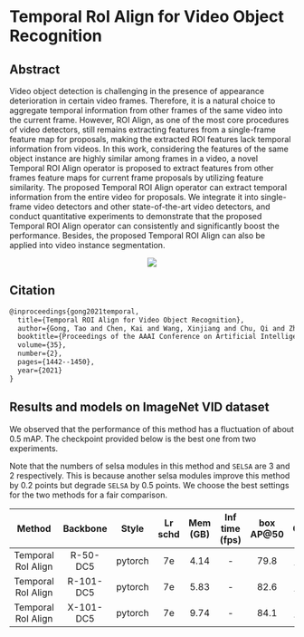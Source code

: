 # Temporal RoI Align for Video Object Recognition

## Abstract

<!-- [ABSTRACT] -->

Video object detection is challenging in the presence of appearance deterioration in certain video frames. Therefore, it is a natural choice to aggregate temporal information from other frames of the same video into the current frame. However, ROI Align, as one of the most core procedures of video detectors, still remains extracting features from a single-frame feature map for proposals, making the extracted ROI features lack temporal information from videos. In this work, considering the features of the same object instance are highly similar among frames in a video, a novel Temporal ROI Align operator is proposed to extract features from other frames feature maps for current frame proposals by utilizing feature similarity. The proposed Temporal ROI Align operator can extract temporal information from the entire video for proposals. We integrate it into single-frame video detectors and other state-of-the-art video detectors, and conduct quantitative experiments to demonstrate that the proposed Temporal ROI Align operator can consistently and significantly boost the performance. Besides, the proposed Temporal ROI Align can also be applied into video instance segmentation.

<!-- [IMAGE] -->

<div align="center">
  <img src="https://user-images.githubusercontent.com/34888372/142986136-0eebcb9c-0534-4b54-9da9-3f7ea207bd7c.png"/>
</div>

## Citation

<!-- [ALGORITHM] -->

```latex
@inproceedings{gong2021temporal,
  title={Temporal ROI Align for Video Object Recognition},
  author={Gong, Tao and Chen, Kai and Wang, Xinjiang and Chu, Qi and Zhu, Feng and Lin, Dahua and Yu, Nenghai and Feng, Huamin},
  booktitle={Proceedings of the AAAI Conference on Artificial Intelligence},
  volume={35},
  number={2},
  pages={1442--1450},
  year={2021}
}
```

## Results and models on ImageNet VID dataset

We observed that the performance of this method has a fluctuation of about 0.5 mAP. The checkpoint provided below is the best one from two experiments.

Note that the numbers of selsa modules in this method and `SELSA` are 3 and 2 respectively. This is because another selsa modules improve this method by 0.2 points but degrade `SELSA` by 0.5 points. We choose the best settings for the two methods for a fair comparison.

|       Method       | Backbone  |  Style  | Lr schd | Mem (GB) | Inf time (fps) | box AP@50 |                                Config                                 |                                                                                                                                                                                                          Download                                                                                                                                                                                                          |
| :----------------: | :-------: | :-----: | :-----: | :------: | :------------: | :-------: | :-------------------------------------------------------------------: | :------------------------------------------------------------------------------------------------------------------------------------------------------------------------------------------------------------------------------------------------------------------------------------------------------------------------------------------------------------------------------------------------------------------------: |
| Temporal RoI Align | R-50-DC5  | pytorch |   7e    |   4.14   |       -        |   79.8    | [config](selsa-troialign_faster-rcnn_r50-dc5_8xb1-7e_imagenetvid.py)  |   [model](https://download.openmmlab.com/mmtracking/vid/temporal_roi_align/selsa_troialign_faster_rcnn_r50_dc5_7e_imagenetvid/selsa_troialign_faster_rcnn_r50_dc5_7e_imagenetvid_20210820_162714-939fd657.pth) \| [log](https://download.openmmlab.com/mmtracking/vid/temporal_roi_align/selsa_troialign_faster_rcnn_r50_dc5_7e_imagenetvid/selsa_troialign_faster_rcnn_r50_dc5_7e_imagenetvid_20210820_162714.log.json)   |
| Temporal RoI Align | R-101-DC5 | pytorch |   7e    |   5.83   |       -        |   82.6    | [config](selsa-troialign_faster-rcnn_r101-dc5_8xb1-7e_imagenetvid.py) | [model](https://download.openmmlab.com/mmtracking/vid/temporal_roi_align/selsa_troialign_faster_rcnn_r101_dc5_7e_imagenetvid/selsa_troialign_faster_rcnn_r101_dc5_7e_imagenetvid_20210822_111621-22cb96b9.pth) \| [log](https://download.openmmlab.com/mmtracking/vid/temporal_roi_align/selsa_troialign_faster_rcnn_r101_dc5_7e_imagenetvid/selsa_troialign_faster_rcnn_r101_dc5_7e_imagenetvid_20210822_111621.log.json) |
| Temporal RoI Align | X-101-DC5 | pytorch |   7e    |   9.74   |       -        |   84.1    | [config](selsa-troialign_faster-rcnn_x101-dc5_8xb1-7e_imagenetvid.py) | [model](https://download.openmmlab.com/mmtracking/vid/temporal_roi_align/selsa_troialign_faster_rcnn_x101_dc5_7e_imagenetvid/selsa_troialign_faster_rcnn_x101_dc5_7e_imagenetvid_20210822_164036-4471ac42.pth) \| [log](https://download.openmmlab.com/mmtracking/vid/temporal_roi_align/selsa_troialign_faster_rcnn_x101_dc5_7e_imagenetvid/selsa_troialign_faster_rcnn_x101_dc5_7e_imagenetvid_20210822_164036.log.json) |
